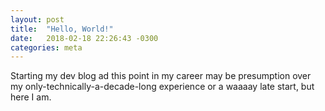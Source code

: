 ```yaml
---
layout: post
title:  "Hello, World!"
date:   2018-02-18 22:26:43 -0300
categories: meta
---
```

Starting my dev blog ad this point in my career may be presumption over my only-technically-a-decade-long experience or a waaaay late start, but here I am.
